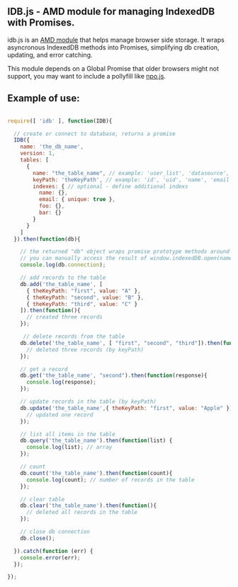 ## IDB.js - AMD module for managing IndexedDB with Promises.

idb.js is an [AMD module](http://requirejs.org/) that helps manage browser side storage.  It wraps asyncronous IndexedDB methods into Promises, simplifying db creation, updating, and error catching.

This module depends on a Global Promise that older browsers might not support, you may want to include a pollyfill like [npo.js](https://github.com/getify/native-promise-only).


## Example of use:
```javascript

require([ 'idb' ], function(IDB){

  // create or connect to database, returns a promise
  IDB({
    name: 'the_db_name',
    version: 1,
    tables: [
      {
        name: "the_table_name", // example: 'user_list', 'datasource', 'state'
        keyPath: 'theKeyPath', // example: 'id', 'uid', 'name', 'email'
        indexes: { // optional - define additional indexs
          name: {},
          email: { unique: true },
          foo: {},
          bar: {}
        }
      }
    ]
  }).then(function(db){

    // the returned "db" object wraps promise prototype methods around the IDBDatabase
    // you can manually access the result of window.indexedDB.open(name, version) with db.connection
    console.log(db.connection);

    // add records to the table
    db.add('the_table_name', [
      { theKeyPath: "first", value: "A" },
      { theKeyPath: "second", value: "B" },
      { theKeyPath: "third", value: "C" }
    ]).then(function(){
      // created three records
    });

     // delete records from the table
    db.delete('the_table_name', [ "first", "second", "third"]).then(function(){
      // deleted three records (by keyPath)
    });

    // get a record
    db.get('the_table_name', "second").then(function(response){
      console.log(response);
    });

    // update records in the table (by keyPath)
    db.update('the_table_name',{ theKeyPath: "first", value: "Apple" }).then({
      // updated one record
    });

    // list all items in the table
    db.query('the_table_name').then(function(list) {
      console.log(list); // array
    });

    // count
    db.count('the_table_name').then(function(count){
      console.log(count); // number of records in the table
    });

    // clear table
    db.clear('the_table_name').then(function(){
      // deleted all records in the table
    });

    // close db connection
    db.close();

  }).catch(function (err) {
    console.error(err);
  });

});
```